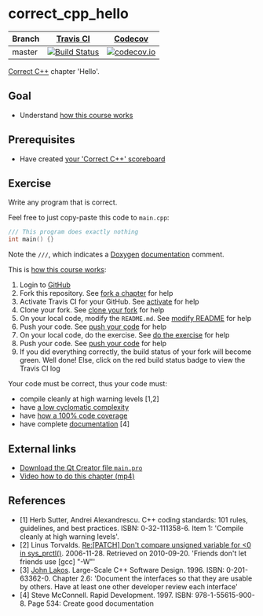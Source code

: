 # correct_cpp_hello

Branch|[Travis CI](https://travis-ci.org)|[Codecov](https://www.codecov.io)
---|---|---
master|[![Build Status](https://travis-ci.org/kiran1129/correct_cpp_hello.svg?branch=master)](https://travis-ci.org/kiran1129/correct_cpp_hello)|[![codecov.io](https://codecov.io/github/kiran1129/correct_cpp_hello/coverage.svg?branch=master)](https://codecov.io/github/kiran1129/correct_cpp_hello/branch/master)

[Correct C++](https://github.com/kiran1129/correct_cpp) chapter 'Hello'.

## Goal

 * Understand [how this course works](https://github.com/kiran1129/correct_cpp/blob/master/doc/how_this_course_works.md)

## Prerequisites

 * Have created [your 'Correct C++' scoreboard](https://github.com/kiran1129/correct_cpp_scoreboard)

## Exercise

Write any program that is correct. 

Feel free to just copy-paste this code to `main.cpp`:

```c++
/// This program does exactly nothing
int main() {}
```

Note the `///`, which indicates a [Doxygen](https://github.com/kiran1129/cpp/blob/master/content/CppDoxygen.md) [documentation](https://github.com/kiran1129/cpp/blob/master/content/CppDocumentation.md) comment.

This is [how this course works](https://github.com/kiran1129/correct_cpp/blob/master/doc/how_this_course_works.md):

  1. Login to [GitHub](https://github.com/)
  2. Fork this repository. See [fork a chapter](https://github.com/kiran1129/correct_cpp/blob/master/doc/fork_a_chapter.md) for help
  3. Activate Travis CI for your GitHub. See [activate](https://github.com/kiran1129/correct_cpp/blob/master/doc/activate.md) for help 
  4. Clone your fork. See [clone your fork](https://github.com/kiran1129/correct_cpp/blob/master/doc/clone_your_fork.md) for help
  5. On your local code, modify the `README.md`. See [modify README](https://github.com/kiran1129/correct_cpp/blob/master/doc/modify_readme.md) for help
  6. Push your code. See [push your code](https://github.com/kiran1129/correct_cpp/blob/master/doc/push_your_code.md) for help
  7. On your local code, do the exercise. See [do the exercise](https://github.com/kiran1129/correct_cpp/blob/master/doc/do_the_exercise.md) for help
  8. Push your code. See [push your code](https://github.com/kiran1129/correct_cpp/blob/master/doc/push_your_code.md) for help
  9. If you did everything correctly, the build status of your fork will become green. Well done! Else, click on the red build status badge to view the Travis CI log

Your code must be correct, thus your code must:

 * compile cleanly at high warning levels [1,2] 
 * have [a low cyclomatic complexity](https://github.com/kiran1129/correct_cpp/blob/master/doc/lower_cyclomatic_complexity.md)
 * have [how a 100% code coverage](https://github.com/kiran1129/correct_cpp/blob/master/doc/get_100_percent_code_coverage.md)
 * have complete [documentation](https://github.com/kiran1129/cpp/blob/master/content/CppDocumentation.md) [4]

## External links

 * [Download the Qt Creator file `main.pro`](https://raw.githubusercontent.com/kiran1129/correct_cpp/master/shared/main.pro)
 * [Video how to do this chapter (mp4)](http://www.kiran1129.nl/correct_cpp_hello.mp4)

## References

 * [1] Herb Sutter, Andrei Alexandrescu. C++ coding standards: 101 rules, guidelines, and best practices. ISBN: 0-32-111358-6. Item 1: 'Compile cleanly at high warning levels'.
 * [2] Linus Torvalds. [Re:[PATCH] Don't compare unsigned variable for &lt;0 in sys\_prctl()](http://linux.derkeiler.com/Mailing-Lists/Kernel/2006-11/msg08325.html). 2006-11-28. Retrieved on 2010-09-20. 'Friends don't let friends use [gcc] "-W"'
 * [3] [John Lakos](CppJohnLakos.md). Large-Scale C++ Software Design. 1996. ISBN: 0-201-63362-0. Chapter 2.6: 'Document the interfaces so that they are usable by others. Have at least one other developer review each interface'
 * [4] Steve McConnell. Rapid Development. 1997. ISBN: 978-1-55615-900-8. Page 534: Create good documentation
